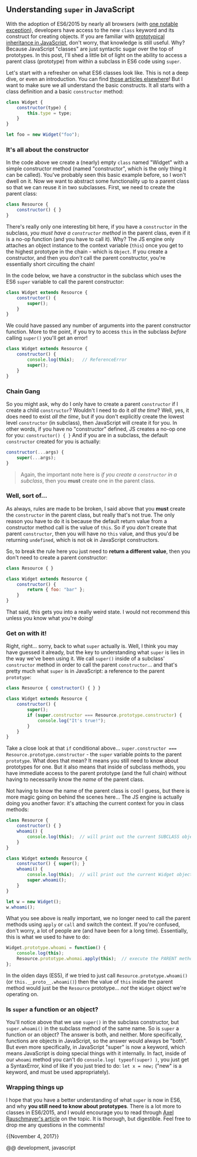 
## Understanding `super` in JavaScript

With the adoption of ES6/2015 by nearly all browsers (with [one notable exception](http://caniuse.com/#feat=es6-class)), developers have access to the new `class` keyword and its construct for creating objects. If you are familiar with [prototypical inheritance in JavaScript](https://jordankasper.com/object-oriented-javascript-part-the-first/), don't worry, that knowledge is still useful. Why? Because JavaScript "classes" are just syntactic sugar over the top of prototypes. In this post, I'll shed a little bit of light on the ability to access a parent class (prototype) from within a subclass in ES6 code using `super`.

Let's start with a refresher on what ES6 classes look like. This is not a deep dive, or even an introduction. You can find [those articles elsewhere](https://developer.ibm.com/node/2015/08/12/an-introduction-to-javascript-es6-classes/)! But I want to make sure we all understand the basic constructs. It all starts with a class definition and a basic `constructor` method:

```javascript
class Widget {
    constructor(type) {
        this.type = type;
    }
}

let foo = new Widget("foo");
```

### It's all about the constructor

In the code above we create a (nearly) empty `class` named "Widget" with a simple constructor method (named "constructor", which is the only thing it can be called). You've probably seen this basic example before, so I won't dwell on it. Now we want to abstract some functionality up to a parent class so that we can reuse it in two subclasses. First, we need to create the parent class:

```javascript
class Resource {
    constructor() { }
}
```

There's really only one interesting bit here, if you have a `constructor` in the subclass, _you must have a `constructor` method_ in the parent class, even if it is a no-op function (and you have to call it). Why? The JS engine only attaches an object instance to the context variable (`this`) once you get to the highest prototype in the chain - which is `Object`. If you create a constructor, and then you _don't_ call the parent constructor, you're essentially short circuiting the chain!

In the code below, we have a constructor in the subclass which uses the ES6 `super` variable to call the parent constructor:

```javascript
class Widget extends Resource {
    constructor() {
        super();
    }
}
```

We could have passed any number of arguments into the parent constructor function. More to the point, if you try to access `this` in the subclass _before_ calling `super()` you'll get an error!

```javascript
class Widget extends Resource {
    constructor() {
        console.log(this);   // ReferenceError
        super();
    }
}
```

### Chain Gang

So you might ask, why do I only have to create a parent `constructor` if I create a child `constructor`? Wouldn't I need to do it _all the time_? Well, yes, it does need to exist _all the time_, but if you don't explicitly create the lowest level `constructor` (in  subclass), then JavaScript will create it for you. In other words, if you have no "constructor" defined, JS creates a no-op one for you: `constructor() { }` And if you are in a subclass, the default `constructor` created for you is actually:

```javascript
constructor(...args) {
    super(...args);
}
```

> Again, the important note here is _if you create a `constructor` in a subclass_, then you **must** create one in the parent class.

### Well, sort of...

As always, rules are made to be broken, I said above that you **must** create the `constructor` in the parent class, but really that's not true. The only reason you have to do it is because the default return value from a constructor method call is the value of `this`. So if you _don't_ create that parent `constructor`, then you will have no `this` value, and thus you'd be returning `undefined`, which is not ok in JavaScript constructors.

So, to break the rule here you just need to **return a different value**, then you don't need to create a parent constructor:

```javascript
class Resource { }

class Widget extends Resource {
    constructor() {
        return { foo: "bar" };
    }
}
```

That said, this gets you into a really weird state. I would not recommend this unless you know what you're doing!

### Get on with it!

Right, right... sorry, back to what `super` actually is. Well, I think you may have guessed it already, but the key to understanding what `super` is lies in the way we've been using it. We call `super()` inside of a subclass' `constructor` method in order to call the parent `constructor`... and that's pretty much what `super` is in JavaScript: a reference to the parent `prototype`:

```javascript
class Resource { constructor() { } }

class Widget extends Resource {
    constructor() {
        super();
        if (super.constructor === Resource.prototype.constructor) {
            console.log("It's true!");
        }
    }
}
```

Take a close look at that `if` conditional above... `super.constructor === Resource.prototype.constructor` - the `super` variable points to the parent `prototype`. What does that mean? It means you still need to know about prototypes for one. But it also means that inside of subclass methods, you have immediate access to the parent prototype (and the full chain) without having to necessarily know the _name_ of the parent class.

Not having to know the name of the parent class is cool I guess, but there is more magic going on behind the scenes here... The JS engine is actually doing you another favor: it's attaching the current context for you in class methods:

```javascript
class Resource {
    constructor() { }
    whoami() {
        console.log(this);  // will print out the current SUBCLASS object
    }
}

class Widget extends Resource {
    constructor() { super(); }
    whoami() {
        console.log(this);  // will print out the current Widget object
        super.whoami();
    }
}

let w = new Widget();
w.whoami();
```

What you see above is really important, we no longer need to call the parent methods using `apply` or `call` and switch the context. If you're confused, don't worry, a lot of people are (and have been for a long time). Essentially, this is what we used to have to do:

```javascript
Widget.prototype.whoami = function() {
    console.log(this);
    Resource.prototype.whomai.apply(this);  // execute the PARENT method, switching the context
};
```

In the olden days (ES5), if we tried to just call `Resource.prototype.whoami()` (or `this.__proto__.whoami()`) then the value of `this` inside the parent method would just be the `Resource` prototype... _not_ the `Widget` object we're operating on.

### Is `super` a function or an object?

You'll notice above that we use `super()` in the subclass constructor, but `super.whoami()` in the subclass method of the same name. So is `super` a function or an object? The answer is both, and neither. More specifically, functions are objects in JavaScript, so the answer would always be "both". But even more specifically, in JavaScript "super" is now a keyword, which means JavaScript is doing special things with it internally. In fact, inside of our `whoami` method you can't do `console.log( typeof(super) )`, you just get a SyntaxError, kind of like if you just tried to do: `let x = new;` ("new" is a keyword, and must be used appropriately).

### Wrapping things up

I hope that you have a better understanding of what `super` is now in ES6, and why **you still need to know about prototypes**. There is a lot more to classes in ES6/2015, and I would encourage you to read through [Axel Rauschmayer's article](http://2ality.com/2015/02/es6-classes-final.html) on the topic. It is thorough, but digestible. Feel free to drop me any questions in the comments!


{{November 4, 2017}}

@@ development, javascript
